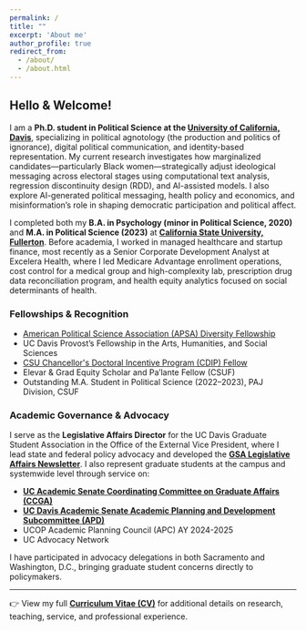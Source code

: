 ```yaml
---
permalink: /
title: ""
excerpt: 'About me'
author_profile: true
redirect_from:
  - /about/
  - /about.html
---
```


## Hello & Welcome!

I am a **Ph.D. student in Political Science at the [University of California, Davis](https://ps.ucdavis.edu/)**, specializing in political agnotology (the production and politics of ignorance), digital political communication, and identity-based representation. My current research investigates how marginalized candidates—particularly Black women—strategically adjust ideological messaging across electoral stages using computational text analysis, regression discontinuity design (RDD), and AI-assisted models. I also explore AI-generated political messaging, health policy and economics, and misinformation’s role in shaping democratic participation and political affect.


I completed both my **B.A. in Psychology (minor in Political Science, 2020)** and **M.A. in Political Science (2023)** at **[California State University, Fullerton](https://www.fullerton.edu/humanities-social-sciences/politics-administration-justice/)**. Before academia, I worked in managed healthcare and startup finance, most recently as a Senior Corporate Development Analyst at Excelera Health, where I led Medicare Advantage enrollment operations, cost control for a medical group and high-complexity lab, prescription drug data reconciliation program, and health equity analytics focused on social determinants of health.

### Fellowships & Recognition

- [American Political Science Association (APSA) Diversity Fellowship](https://news.fullerton.edu/spotlight/titan-alumni-selected-for-american-political-science-associations-diversity-fellowship-program/)
- UC Davis Provost’s Fellowship in the Arts, Humanities, and Social Sciences
- [CSU Chancellor's Doctoral Incentive Program (CDIP) Fellow](https://www.calstate.edu/csu-system/faculty-staff/cdip/)
- Elevar & Grad Equity Scholar and Pa’lante Fellow (CSUF)
- Outstanding M.A. Student in Political Science (2022–2023), PAJ Division, CSUF

### Academic Governance & Advocacy

I serve as the **Legislative Affairs Director** for the UC Davis Graduate Student Association in the Office of the External Vice President, where I lead state and federal policy advocacy and developed the **[GSA Legislative Affairs Newsletter](https://gsa.ucdavis.edu/news/gsa-legislative-affairs-newsletter-marchapril-2025-edition)**. I also represent graduate students at the campus and systemwide level through service on:

- **[UC Academic Senate Coordinating Committee on Graduate Affairs (CCGA)](https://senate.universityofcalifornia.edu/committees/ccga/index.html)**
- **[UC Davis Academic Senate Academic Planning and Development Subcommittee (APD)](https://academicsenate.ucdavis.edu/committees/graduate-council/apd)**
- UCOP Academic Planning Council (APC) AY 2024-2025
- UC Advocacy Network

I have participated in advocacy delegations in both Sacramento and Washington, D.C., bringing graduate student concerns directly to policymakers.

---

👉 View my full **[Curriculum Vitae (CV)](https://jayward139.github.io/cv/)** for additional details on research, teaching, service, and professional experience.

